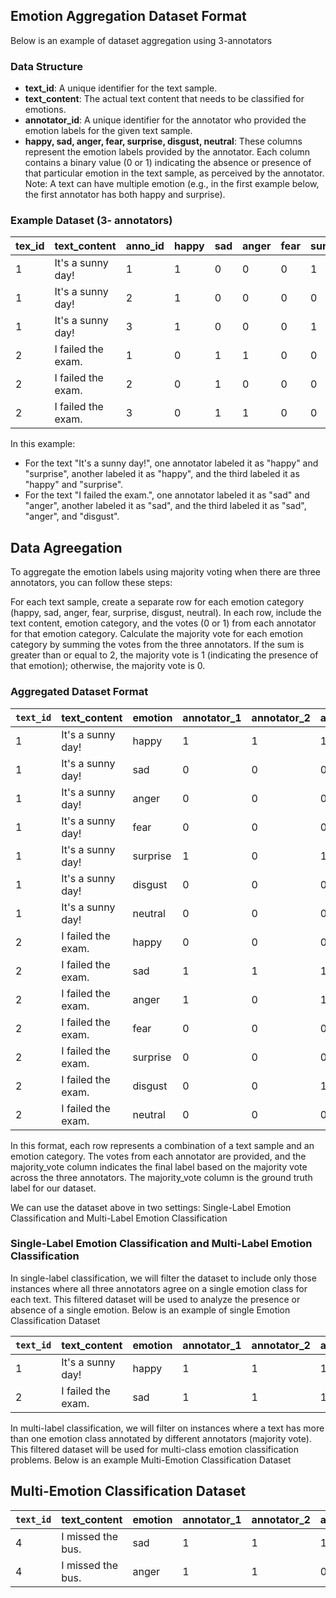 ## Emotion Aggregation Dataset Format

Below is an example of dataset aggregation using 3-annotators

### Data Structure



- **text_id**: A unique identifier for the text sample.
- **text_content**: The actual text content that needs to be classified for emotions.
- **annotator_id**: A unique identifier for the annotator who provided the emotion labels for the given text sample.
- **happy, sad, anger, fear, surprise, disgust, neutral**: These columns represent the emotion labels provided by the annotator. Each column contains a binary value (0 or 1) indicating the absence or presence of that particular emotion in the text sample, as perceived by the annotator. Note: A text can have multiple emotion (e.g., in the first example below, the first annotator has both happy and surprise). 




### Example Dataset (3- annotators)

**tex_id** | **text_content** | **anno_id** | **happy** | **sad** | **anger** | **fear** | **surprise** | **disgust** | **neutral**
-----|-----|-----|-----|-----|-----|-----|-----|-----|-----
1 | It's a sunny day! | 1 | 1 | 0 | 0 | 0 | 1 | 0 | 0
1 | It's a sunny day! | 2 | 1 | 0 | 0 | 0 | 0 | 0 | 0
1 | It's a sunny day! | 3 | 1 | 0 | 0 | 0 | 1 | 0 | 0
2 | I failed the exam. | 1 | 0 | 1 | 1 | 0 | 0 | 0 | 0
2 | I failed the exam. | 2 | 0 | 1 | 0 | 0 | 0 | 0 | 0
2 | I failed the exam. | 3 | 0 | 1 | 1 | 0 | 0 | 1 | 0


In this example:

- For the text "It's a sunny day!", one annotator labeled it as "happy" and "surprise", another labeled it as "happy", and the third labeled it as "happy" and "surprise".
- For the text "I failed the exam.", one annotator labeled it as "sad" and "anger", another labeled it as "sad", and the third labeled it as "sad", "anger", and "disgust".



## Data Agreegation

To aggregate the emotion labels using majority voting when there are three annotators, you can follow these steps:

For each text sample, create a separate row for each emotion category (happy, sad, anger, fear, surprise, disgust, neutral).
In each row, include the text content, emotion category, and the votes (0 or 1) from each annotator for that emotion category.
Calculate the majority vote for each emotion category by summing the votes from the three annotators. If the sum is greater than or equal to 2, the majority vote is 1 (indicating the presence of that emotion); otherwise, the majority vote is 0.


### Aggregated Dataset Format

| `text_id` | text_content          | emotion   | annotator_1 | annotator_2 | annotator_3 | majority_vote |
|-----------|-----------------------|-----------|-------------|-------------|-------------|---------------|
| 1         | It's a sunny day!     | happy     | 1           | 1           | 1           | 1             |
| 1         | It's a sunny day!     | sad       | 0           | 0           | 0           | 0             |
| 1         | It's a sunny day!     | anger     | 0           | 0           | 0           | 0             |
| 1         | It's a sunny day!     | fear      | 0           | 0           | 0           | 0             |
| 1         | It's a sunny day!     | surprise  | 1           | 0           | 1           | 1             |
| 1         | It's a sunny day!     | disgust   | 0           | 0           | 0           | 0             |
| 1         | It's a sunny day!     | neutral   | 0           | 0           | 0           | 0             |
| 2         | I failed the exam.    | happy     | 0           | 0           | 0           | 0             |
| 2         | I failed the exam.    | sad       | 1           | 1           | 1           | 1             |
| 2         | I failed the exam.    | anger     | 1           | 0           | 1           | 1             |
| 2         | I failed the exam.    | fear      | 0           | 0           | 0           | 0             |
| 2         | I failed the exam.    | surprise  | 0           | 0           | 0           | 0             |
| 2         | I failed the exam.    | disgust   | 0           | 0           | 1           | 0             |
| 2         | I failed the exam.    | neutral   | 0           | 0           | 0           | 0             |


In this format, each row represents a combination of a text sample and an emotion category. The votes from each annotator are provided, and the majority_vote column indicates the final label based on the majority vote across the three annotators. The majority_vote column is the ground truth label for our dataset.


We can use the dataset above in two settings: Single-Label Emotion Classification and Multi-Label Emotion Classification


###  Single-Label Emotion Classification and Multi-Label Emotion Classification


In single-label classification, we will filter the dataset to include only those instances where all three annotators agree on a single emotion class for each text. This filtered dataset will be used to analyze the presence or absence of a single emotion. Below is an example of single Emotion Classification Dataset

| `text_id` | text_content          | emotion   | annotator_1 | annotator_2 | annotator_3 | majority_vote |
|-----------|-----------------------|-----------|-------------|-------------|-------------|---------------|
| 1         | It's a sunny day!     | happy     | 1           | 1           | 1           | 1             |
| 2         | I failed the exam.    | sad       | 1           | 1           | 1           | 1             |



In multi-label classification, we will filter on instances where a text has more than one emotion class annotated by different annotators (majority vote). This filtered dataset will be used for multi-class emotion classification problems.
Below is an example Multi-Emotion Classification Dataset

## Multi-Emotion Classification Dataset

| `text_id` | text_content          | emotion   | annotator_1 | annotator_2 | annotator_3 | majority_vote |
|-----------|-----------------------|-----------|-------------|-------------|-------------|---------------|
| 4         | I missed the bus.     | sad       | 1           | 1           | 1           | 1             |
| 4         | I missed the bus.     | anger     | 1           | 1           | 0           | 1             |


